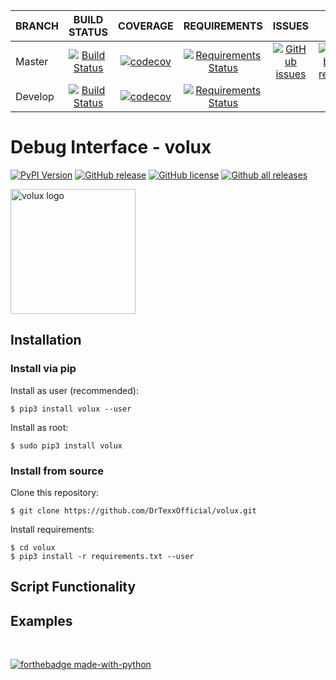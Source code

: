 | BRANCH  | BUILD STATUS | COVERAGE | REQUIREMENTS | ISSUES | OPEN PRs |
| ---     | :---:        | :---:    | :---:        | :---:  | :---:    |
| Master  | [![Build Status](https://travis-ci.org/DrTexxOfficial/volux.svg?branch=master)](https://travis-ci.org/DrTexxOfficial/volux) | [![codecov](https://codecov.io/gh/DrTexxOfficial/volux/branch/master/graph/badge.svg)](https://codecov.io/gh/DrTexxOfficial/volux) | [![Requirements Status](https://requires.io/github/DrTexxOfficial/volux/requirements.svg?branch=master)](https://requires.io/github/DrTexxOfficial/volux/requirements/?branch=master) | [![GitHub issues](https://img.shields.io/github/issues/DrTexxOfficial/volux.svg?branch=master)](https://GitHub.com/DrTexxOfficial/volux/issues/) | [![GitHub pull-requests](https://img.shields.io/github/issues-pr/DrTexxOfficial/volux.svg?branch=master)](https://GitHub.com/DrTexxOfficial/volux/pull/) |
| Develop | [![Build Status](https://travis-ci.org/DrTexxOfficial/volux.svg?branch=develop)](https://travis-ci.org/DrTexxOfficial/volux) | [![codecov](https://codecov.io/gh/DrTexxOfficial/volux/branch/develop/graph/badge.svg)](https://codecov.io/gh/DrTexxOfficial/volux) | [![Requirements Status](https://requires.io/github/DrTexxOfficial/volux/requirements.svg?branch=develop)](https://requires.io/github/DrTexxOfficial/volux/requirements/?branch=develop)

# Debug Interface - volux 

[![PyPI Version](https://img.shields.io/pypi/v/volux.svg)](https://pypi.python.org/pypi/volux/)
[![GitHub release](https://img.shields.io/github/release-pre/drtexxofficial/volux.svg)](https://GitHub.com/DrTexxOfficial/volux/releases/)
[![GitHub license](https://img.shields.io/github/license/DrTexxOfficial/volux.svg?branch=master)](https://github.com/DrTexxOfficial/volux/blob/master/LICENSE)
[![Github all releases](https://img.shields.io/github/downloads/DrTexxOfficial/volux/total.svg)](https://GitHub.com/DrTexxOfficial/volux/releases/)

<img src="docs/volux_logo.png" alt="volux logo" width="200"/>

## Installation
### Install via pip
Install as user (recommended):

    $ pip3 install volux --user

Install as root:

    $ sudo pip3 install volux

### Install from source
Clone this repository:

    $ git clone https://github.com/DrTexxOfficial/volux.git

Install requirements:

    $ cd volux
    $ pip3 install -r requirements.txt --user
    
## Script Functionality
## Examples

<br/>

[![forthebadge made-with-python](http://ForTheBadge.com/images/badges/made-with-python.svg)](https://www.python.org/)
